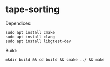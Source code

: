 # tape-sorting

Dependices:
```
sudo apt install cmake
sudo apt install clang
sudo apt install libgtest-dev
```

Build:

```
mkdir build && cd build && cmake ../ && make
```
